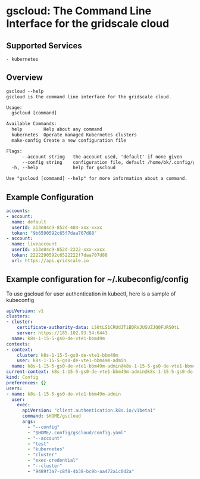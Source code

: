 # gscloud: The Command Line Interface for the gridscale cloud

## Supported Services

    - kubernetes

## Overview

```txt
gscloud --help
gscloud is the command line interface for the gridscale cloud.

Usage:
  gscloud [command]

Available Commands:
  help        Help about any command
  kubernetes  Operate managed Kubernetes clusters
  make-config Create a new configuration file

Flags:
      --account string   the account used, 'default' if none given
      --config string    configuration file, default /home/bk/.config/gscloud/config.yaml
  -h, --help             help for gscloud

Use "gscloud [command] --help" for more information about a command.
```

## Example Configuration

```yml
accounts:
- account:
  name: default
  userId: a13e84c9-852d-484-xxx-xxxx
  token: "9b6590592c65f7daa707d88"
- account:
  name: liveaccount
  userId: a13e84c9-852d-2222-xxx-xxxx
  token: 2222290592c6522222f7daa707d88
  url: https://api.gridscale.io

```

## Example configuration for ~/.kubeconfig/config

To use gscloud for user authentication in kubectl, here is a sample of kubeconfig

```yml
apiVersion: v1
clusters:
- cluster:
    certificate-authority-data: LS0tLS1CRUdJTiBDRVJUSUZJQ0FURS0tL
    server: https://185.102.93.54:6443
  name: k8s-1-15-5-gs0-de-vte1-bbm49m
contexts:
- context:
    cluster: k8s-1-15-5-gs0-de-vte1-bbm49m
    user: k8s-1-15-5-gs0-de-vte1-bbm49m-admin
  name: k8s-1-15-5-gs0-de-vte1-bbm49m-admin@k8s-1-15-5-gs0-de-vte1-bbm49m
current-context: k8s-1-15-5-gs0-de-vte1-bbm49m-admin@k8s-1-15-5-gs0-de-vte1-bbm49m
kind: Config
preferences: {}
users:
- name: k8s-1-15-5-gs0-de-vte1-bbm49m-admin
  user:
    exec:
      apiVersion: "client.authentication.k8s.io/v1beta1"
      command: $HOME/gscloud
      args:
        - "--config"
        - "$HOME/.config/gscloud/config.yaml"
        - "--account"
        - "test"
        - "kubernetes"
        - "cluster"
        - "exec-credential"
        - "--cluster"
        - "9489f3a7-c8f8-4b38-bc9b-aa472a1c0d2a"
```
